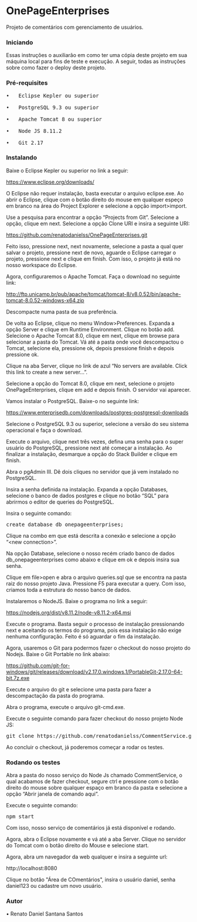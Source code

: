 <h1>OnePageEnterprises</h1>

Projeto de comentários com gerenciamento de usuários.

<h3>Iniciando</h3>

Essas instruções o auxiliarão em como ter uma cópia deste projeto em sua máquina local para fins de teste e execução. A seguir, todas as instruções sobre como fazer o deploy deste projeto.

<h3>Pré-requisites</h3>

<pre>
•	Eclipse Kepler ou superior<br>
•	PostgreSQL 9.3 ou superior<br>
•	Apache Tomcat 8 ou superior<br>
•	Node JS 8.11.2<br>
•	Git 2.17
</pre>

<h3>Instalando</h3>

Baixe o Eclipse Kepler ou superior no link a seguir:

https://www.eclipse.org/downloads/

O Eclipse não requer instalação, basta executar o arquivo eclipse.exe.
Ao abrir o Eclipse, clique com o botão direito do mouse em qualquer espeço em branco na área do Project Explorer e selecione a opção import>import.
 
Use a pesquisa para encontrar a opção “Projects from Git”. Selecione a opção, clique em next. Selecione a opção Clone URI e insira a seguinte URI:

https://github.com/renatodanielss/OnePageEnterprises.git

Feito isso, pressione next, next novamente, selecione a pasta a qual quer salvar o projeto, pressione next de novo, aguarde o Eclipse carregar o projeto, pressione next e clique em finish. Com isso, o projeto já está no nosso workspace do Eclipse.

Agora, configuraremos o Apache Tomcat. Faça o download no seguinte link:

http://ftp.unicamp.br/pub/apache/tomcat/tomcat-8/v8.0.52/bin/apache-tomcat-8.0.52-windows-x64.zip

Descompacte numa pasta de sua preferência.

De volta ao Eclipse, clique no menu Window>Preferences. Expanda a opção Server e clique em Runtime Environment. Clique no botão add. Selecione o Apache Tomcat 8.0, clique em next, clique em browse para selecionar a pasta do Tomcat. Vá até a pasta onde você descompactou o Tomcat, selecione ela, pressione ok, depois pressione finish e depois pressione ok.

Clique na aba Server, clique no link de azul “No servers are available. Click this link to create a new server...”.

Selecione a opção do Tomcat 8.0, clique em next, selecione o projeto OnePageEnterprises, clique em add e depois finish. O servidor vai aparecer.

Vamos instalar o PostgreSQL. Baixe-o no seguinte link:

https://www.enterprisedb.com/downloads/postgres-postgresql-downloads

Selecione o PostgreSQL 9.3 ou superior, selecione a versão do seu sistema operacional e faça o download.

Execute o arquivo, clique next três vezes, defina uma senha para o super usuário do PostgreSQL, pressione next até começar a instalação. Ao finalizar a instalação, desmarque a opção do Stack Builder e clique em finish.

Abra o pgAdmin III. Dê dois cliques no servidor que já vem instalado no PostgreSQL.
 
Insira a senha definida na instalação.
Expanda a opção Databases, selecione o banco de dados postgres e clique no botão “SQL” para abrirmos o editor de queries do PostgreSQL.
 
Insira o seguinte comando:

<pre>create database db_onepageenterprises;</pre>

Clique na combo em que está descrita a conexão e selecione a opção “\<new connection\>”.
 
Na opção Database, selecione o nosso recém criado banco de dados db_onepageenterprises como abaixo e clique em ok e depois insira sua senha.
 
Clique em file>open e abra o arquivo queries.sql que se encontra na pasta raiz do nosso projeto Java. Pressione F5 para executar a query. Com isso, criamos toda a estrutura do nosso banco de dados.

Instalaremos o NodeJS. Baixe o programa no link a seguir:

https://nodejs.org/dist/v8.11.2/node-v8.11.2-x64.msi

Execute o programa. Basta seguir o processo de instalação pressionando next e aceitando os termos do programa, pois essa instalação não exige nenhuma configuração. Feito é só aguardar o fim da instalação.

Agora, usaremos o Git para podermos fazer o checkout do nosso projeto do Nodejs. Baixe o Git Portable no link abaixo:

https://github.com/git-for-windows/git/releases/download/v2.17.0.windows.1/PortableGit-2.17.0-64-bit.7z.exe

Execute o arquivo do git e selecione uma pasta para fazer a descompactação da pasta do programa.

Abra o programa, execute o arquivo git-cmd.exe.

Execute o seguinte comando para fazer checkout do nosso projeto Node JS:

<pre>git clone https://github.com/renatodanielss/CommentService.git</pre>

Ao concluir o checkout, já poderemos começar a rodar os testes.

<h3>Rodando os testes</h3>

Abra a pasta do nosso serviço do Node Js chamado CommentService, o qual acabamos de fazer checkout, segure ctrl e pressione com o botão direito do mouse sobre qualquer espaço em branco da pasta e selecione a opção “Abrir janela de comando aqui”.

Execute o seguinte comando:

<pre>npm start</pre>

Com isso, nosso serviço de comentários já está disponível e rodando.

Agora, abra o Eclipse novamente e vá até a aba Server. Clique no servidor do Tomcat com o botão direito do Mouse e selecione start.

Agora, abra um navegador da web qualquer e insira a seguinte url:

http://localhost:8080

Clique no botão "Área de COmentários", insira o usuário daniel, senha daniel123 ou cadastre um novo usuário.

<h3>Autor</h3>

•	Renato Daniel Santana Santos
